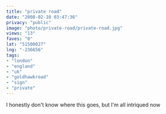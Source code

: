 ```yaml
---
title: "private road"
date: "2008-02-10 03:47:36"
privacy: "public"
image: "photo/private-road/private-road.jpg"
views: "13"
faves: "0"
lat: "51500027"
lng: "-236656"
tags:
- "london"
- "england"
- "uk"
- "goldhawkroad"
- "sign"
- "private"
---
```

I honestly don't know where this goes, but I'm all intriqued now

